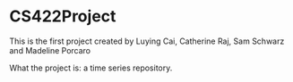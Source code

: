 # CS422Project

This is the first project created by Luying Cai, Catherine Raj, Sam Schwarz and Madeline Porcaro

What the project is: a time series repository. 
